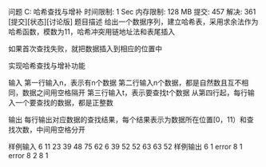 问题 C: 哈希查找与增补
时间限制: 1 Sec  内存限制: 128 MB
提交: 457  解决: 361
[提交][状态][讨论版]
题目描述
给出一个数据序列，建立哈希表，采用求余法作为哈希函数，模数为11，哈希冲突用链地址法和表尾插入

如果首次查找失败，就把数据插入到相应的位置中

实现哈希查找与增补功能


输入
第一行输入n，表示有n个数据
第二行输入n个数据，都是自然数且互不相同，数据之间用空格隔开
第三行输入t，表示要查找t个数据
从第四行起，每行输入一个要查找的数据，都是正整数


输出
每行输出对应数据的查找结果，每个结果表示为数据所在位置[0，11）和查找次数，中间用空格分开


样例输入
6
11 23 39 48 75 62
6
39
52
52
63
63
52
样例输出
6 1
error
8 1
error
8 2
8 1
